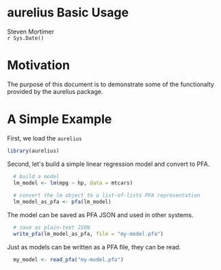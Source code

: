 # aurelius Basic Usage
Steven Mortimer  
`r Sys.Date()`  


# Motivation

The purpose of this document is to demonstrate some of the functionalty provided by 
the aurelius package.




# A Simple Example

First, we load the `aurelius`


```r
library(aurelius)
```

Second, let's build a simple linear regression model and convert to PFA.


```r
  # build a model
  lm_model <- lm(mpg ~ hp, data = mtcars)
  
  # convert the lm object to a list-of-lists PFA representation
  lm_model_as_pfa <- pfa(lm_model)
```

The model can be saved as PFA JSON and used in other systems.


```r
  # save as plain-text JSON
  write_pfa(lm_model_as_pfa, file = "my-model.pfa")
```

Just as models can be written as a PFA file, they can be read.


```r
  my_model <- read_pfa("my-model.pfa")
```
